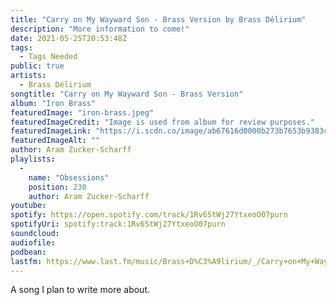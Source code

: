 ```yaml
---
title: "Carry on My Wayward Son - Brass Version by Brass Délirium"
description: "More information to come!"
date: 2021-05-25T20:53:48Z
tags:
  - Tags Needed
public: true
artists:
  - Brass Délirium
songtitle: "Carry on My Wayward Son - Brass Version"
album: "Iron Brass"
featuredImage: "iron-brass.jpeg"
featuredImageCredit: "Image is used from album for review purposes."
featuredImageLink: "https://i.scdn.co/image/ab67616d0000b273b7653b9383c28f82bb571cbe"
featuredImageAlt: ""
author: Aram Zucker-Scharff
playlists:
  -
    name: "Obsessions"
    position: 230
    author: Aram Zucker-Scharff
youtube: 
spotify: https://open.spotify.com/track/1Rv6StWj27YtxeoO07purn
spotifyUri: spotify:track:1Rv6StWj27YtxeoO07purn
soundcloud:
audiofile:
podbean:
lastfm: https://www.last.fm/music/Brass+D%C3%A9lirium/_/Carry+on+My+Wayward+Son+-+Brass+Version
---
```


A song I plan to write more about.
		